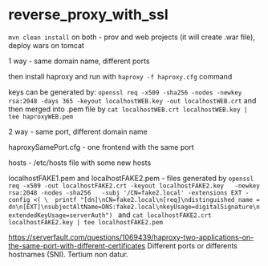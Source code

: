 # reverse_proxy_with_ssl

`mvn clean install` on both - prov and web projects (it will create .war file), deploy wars on tomcat

1 way - same domain name, different ports

then install haproxy and run with `haproxy -f haproxy.cfg` command

keys can be generated by: `openssl req -x509 -sha256 -nodes -newkey rsa:2048 -days 365 -keyout localhostWEB.key -out localhostWEB.crt` and then merged into .pem file by `cat localhostWEB.crt localhostWEB.key | tee haproxyWEB.pem`


2 way - same port, different domain name

haproxySamePort.cfg - one frontend with the same port

hosts - /etc/hosts file with some new hosts

localhostFAKE1.pem and localhostFAKE2.pem - files generated by `openssl req -x509 -out localhostFAKE2.crt -keyout localhostFAKE2.key   -newkey rsa:2048 -nodes -sha256   -subj '/CN=fake2.local' -extensions EXT -config <( \ 
   printf "[dn]\nCN=fake2.local\n[req]\ndistinguished_name = dn\n[EXT]\nsubjectAltName=DNS:fake2.local\nkeyUsage=digitalSignature\nextendedKeyUsage=serverAuth")
` and `cat localhostFAKE2.crt localhostFAKE2.key | tee localhostFAKE2.pem`

https://serverfault.com/questions/1069439/haproxy-two-applications-on-the-same-port-with-different-certificates
Different ports or differents hostnames (SNI). Tertium non datur.
